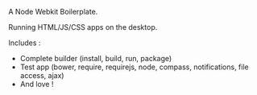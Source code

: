 A Node Webkit Boilerplate.

Running HTML/JS/CSS apps on the desktop.

Includes : 

- Complete builder (install, build, run, package)
- Test app (bower, require, requirejs, node, compass, notifications, file access, ajax)
- And love !
